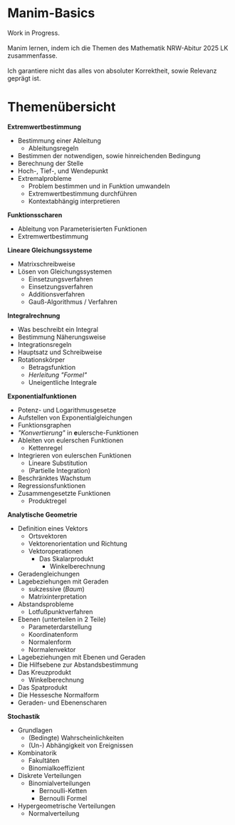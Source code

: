 # Manim-Basics  
Work in Progress. <br>  
Manim lernen, indem ich die Themen des Mathematik NRW-Abitur 2025 LK zusammenfasse. <br>  
Ich garantiere nicht das alles von absoluter Korrektheit, sowie Relevanz geprägt ist. <br>  

# Themenübersicht  

**Extremwertbestimmung** <br>  
- Bestimmung einer Ableitung <br>  
  - Ableitungsregeln <br>  
- Bestimmen der notwendigen, sowie hinreichenden Bedingung <br>  
- Berechnung der Stelle <br>  
- Hoch-, Tief-, und Wendepunkt <br>  
- Extremalprobleme <br>  
  - Problem bestimmen und in Funktion umwandeln <br>  
  - Extremwertbestimmung durchführen <br>  
  - Kontextabhängig interpretieren <br>  

**Funktionsscharen** <br>  
- Ableitung von Parameterisierten Funktionen <br>  
- Extremwertbestimmung <br>  

**Lineare Gleichungssysteme** <br>  
- Matrixschreibweise <br>  
- Lösen von Gleichungssystemen <br>  
  - Einsetzungsverfahren <br>  
  - Einsetzungsverfahren <br>  
  - Additionsverfahren <br>  
  - Gauß-Algorithmus / Verfahren <br>  

**Integralrechnung** <br>  
- Was beschreibt ein Integral <br>  
- Bestimmung Näherungsweise <br>  
- Integrationsregeln <br>  
- Hauptsatz und Schreibweise <br>  
- Rotationskörper <br>  
  - Betragsfunktion <br>  
  - _Herleitung "Formel"_ <br>  
  - Uneigentliche Integrale <br>  

**Exponentialfunktionen** <br>  
- Potenz- und Logarithmusgesetze <br>  
- Aufstellen von Exponentialgleichungen <br>  
- Funktionsgraphen <br>  
- _"Konvertierung"_ in **e**ulersche-Funktionen <br>  
- Ableiten von eulerschen Funktionen <br>  
  - Kettenregel <br>  
- Integrieren von eulerschen Funktionen <br>  
  - Lineare Substitution <br>  
  - (Partielle Integration) <br>  
- Beschränktes Wachstum <br>  
- Regressionsfunktionen <br>  
- Zusammengesetzte Funktionen <br>  
  - Produktregel <br>  

**Analytische Geometrie** <br>  
- Definition eines Vektors <br>  
  - Ortsvektoren <br>  
  - Vektorenorientation und Richtung <br>  
  - Vektoroperationen <br>  
    - Das Skalarprodukt <br>  
      - Winkelberechnung <br>  
- Geradengleichungen <br>  
- Lagebeziehungen mit Geraden <br>  
  - sukzessive (_Baum_) <br>  
  - Matrixinterpretation <br>  
- Abstandsprobleme <br>  
  - Lotfußpunktverfahren <br>  
- Ebenen (unterteilen in 2 Teile) <br>  
  - Parameterdarstellung <br>  
  - Koordinatenform <br>  
  - Normalenform <br>  
  - Normalenvektor <br>  
- Lagebeziehungen mit Ebenen und Geraden <br>  
- Die Hilfsebene zur Abstandsbestimmung <br>  
- Das Kreuzprodukt <br>  
  - Winkelberechnung <br>  
- Das Spatprodukt <br>  
- Die Hessesche Normalform <br>  
- Geraden- und Ebenenscharen <br>  

**Stochastik** <br>  
- Grundlagen <br>  
  - (Bedingte) Wahrscheinlichkeiten <br>  
  - (Un-) Abhängigkeit von Ereignissen <br>  
- Kombinatorik <br>  
  - Fakultäten <br>  
  - Binomialkoeffizient <br>  
- Diskrete Verteilungen <br>  
  - Binomialverteilungen <br>  
    - Bernoulli-Ketten <br>  
    - Bernoulli Formel <br>  
- Hypergeometrische Verteilungen <br>  
  - Normalverteilung <br>  
